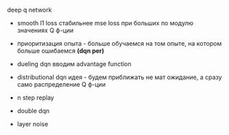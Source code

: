 






deep q network



 - smooth l1 loss стабильнее mse loss при больших по модулю значениях Q ф-ции

 - приоритизация опыта - больше обучаемся на том опыте, на котором больше ошибаемся **(dqn per)**

 - dueling dqn
вводим advantage function

 - distributional dqn
идея - будем приближать не мат ожидание, а сразу само распределение Q ф-ции


- n step replay
- double dqn
- layer noise











